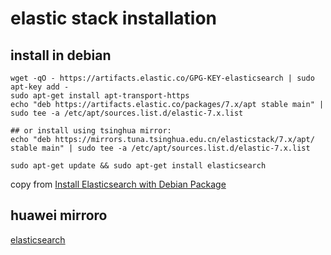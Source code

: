 # elastic stack installation

## install in debian
``` shell
wget -qO - https://artifacts.elastic.co/GPG-KEY-elasticsearch | sudo apt-key add -
sudo apt-get install apt-transport-https
echo "deb https://artifacts.elastic.co/packages/7.x/apt stable main" | sudo tee -a /etc/apt/sources.list.d/elastic-7.x.list

## or install using tsinghua mirror:
echo "deb https://mirrors.tuna.tsinghua.edu.cn/elasticstack/7.x/apt/ stable main" | sudo tee -a /etc/apt/sources.list.d/elastic-7.x.list

sudo apt-get update && sudo apt-get install elasticsearch
```

copy from [Install Elasticsearch with Debian Package](https://www.elastic.co/guide/en/elasticsearch/reference/current/deb.html)

## huawei mirroro
[elasticsearch](https://mirrors.huaweicloud.com/elasticsearch/)

